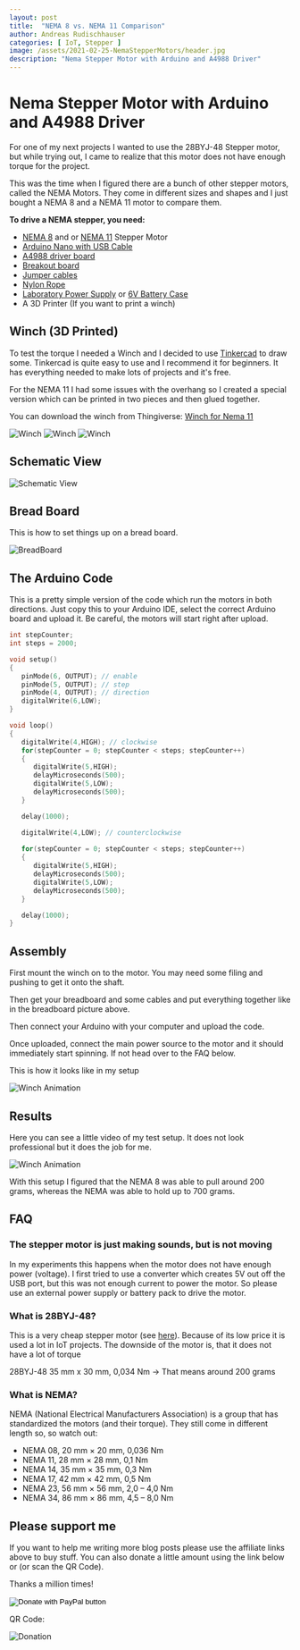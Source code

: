 ```yaml
---
layout: post
title:  "NEMA 8 vs. NEMA 11 Comparison"
author: Andreas Rudischhauser
categories: [ IoT, Stepper ]
image: /assets/2021-02-25-NemaStepperMotors/header.jpg
description: "Nema Stepper Motor with Arduino and A4988 Driver"
---
```


# Nema Stepper Motor with Arduino and A4988 Driver

For one of my next projects I wanted to use the 28BYJ-48 Stepper motor, but while trying out, I came to realize that this motor does not have enough torque for the project.

This was the time when I figured there are a bunch of other stepper motors, called the NEMA Motors. They come in different sizes and shapes and I just bought a NEMA 8 and a NEMA 11 motor to compare them.

**To drive a NEMA stepper, you need:**

- [NEMA 8](https://amzn.to/3rWgJpy) and or [NEMA 11](https://amzn.to/3csokFZ) Stepper Motor
- [Arduino Nano with USB Cable](https://amzn.to/2OkORxa)
- [A4988 driver board](https://amzn.to/38B3nYn)
- [Breakout board](https://amzn.to/3ldfuzP)
- [Jumper cables](https://amzn.to/3ckzJre)
- [Nylon Rope](https://amzn.to/38C5Gu9)
- [Laboratory Power Supply](https://amzn.to/3tgF5dY) or [6V Battery Case](https://amzn.to/30DG1ga)
- A 3D Printer (If you want to print a winch)

## Winch (3D Printed)

To test the torque I needed a Winch and I decided to use [Tinkercad](https://www.tinkercad.com/) to draw some. Tinkercad is quite easy to use and I recommend it for beginners. It has everything needed to make lots of projects and it's free.

For the NEMA 11 I had some issues with the overhang so I created a special version which can be printed in two pieces and then glued together.

You can download the winch from Thingiverse: [Winch for Nema 11](https://www.thingiverse.com/thing:4792611/files)

![Winch](/assets/2021-02-25-NemaStepperMotors/Nema11Winch1Small.jpg)
![Winch](/assets/2021-02-25-NemaStepperMotors/Nema11Winch2Small.jpg)
![Winch](/assets/2021-02-25-NemaStepperMotors/Nema11Winch3Small.jpg)

## Schematic View

![Schematic View](/assets/2021-02-25-NemaStepperMotors/schema.svg)

## Bread Board

This is how to set things up on a bread board.

![BreadBoard](/assets/2021-02-25-NemaStepperMotors/breadboard.png)

## The Arduino Code

This is a pretty simple version of the code which run the motors in both directions. Just copy this to your Arduino IDE, select the correct Arduino board and upload it. Be careful, the motors will start right after upload.

```c
int stepCounter;
int steps = 2000;

void setup()
{
   pinMode(6, OUTPUT); // enable
   pinMode(5, OUTPUT); // step
   pinMode(4, OUTPUT); // direction
   digitalWrite(6,LOW);
}

void loop()
{
   digitalWrite(4,HIGH); // clockwise
   for(stepCounter = 0; stepCounter < steps; stepCounter++)
   {
      digitalWrite(5,HIGH);
      delayMicroseconds(500);
      digitalWrite(5,LOW);
      delayMicroseconds(500);
   }

   delay(1000);

   digitalWrite(4,LOW); // counterclockwise
   
   for(stepCounter = 0; stepCounter < steps; stepCounter++)
   {
      digitalWrite(5,HIGH);
      delayMicroseconds(500);
      digitalWrite(5,LOW);
      delayMicroseconds(500);
   }

   delay(1000);
}
```

## Assembly

First mount the winch on to the motor. You may need some filing and pushing to get it onto the shaft.

Then get your breadboard and some cables and put everything together like in the breadboard picture above.

Then connect your Arduino with your computer and upload the code.

Once uploaded, connect the main power source to the motor and it should immediately start spinning. If not head over to the FAQ below.

This is how it looks like in my setup

![Winch Animation](/assets/2021-02-25-NemaStepperMotors/Setup.jpg)

## Results

Here you can see a little video of my test setup. It does not look professional but it does the job for me.

![Winch Animation](/assets/2021-02-25-NemaStepperMotors/WinchAnimation.gif)

With this setup I figured that the NEMA 8 was able to pull around 200 grams, whereas the NEMA was able to hold up to 700 grams.

## FAQ

### The stepper motor is just making sounds, but is not moving

In my experiments this happens when the motor does not have enough power (voltage). I first tried to use a converter which creates 5V out off the USB port, but this was not enough current to power the motor. So please use an external power supply or battery pack to drive the motor.

### What is 28BYJ-48?

This is a very cheap stepper motor (see [here](https://amzn.to/3bENSk1)). Because of its low price it is used a lot in IoT projects. The downside of the motor is, that it does not have a lot of torque

28BYJ-48 35 mm x 30 mm, 0,034 Nm -> That means around 200 grams

### What is NEMA?

NEMA (National Electrical Manufacturers Association) is a group that has standardized the motors (and their torque). They still come in different length so, so watch out:

- NEMA 08, 20 mm × 20 mm, 0,036 Nm
- NEMA 11, 28 mm × 28 mm, 0,1 Nm
- NEMA 14, 35 mm × 35 mm, 0,3 Nm
- NEMA 17, 42 mm × 42 mm, 0,5 Nm
- NEMA 23, 56 mm × 56 mm, 2,0 – 4,0 Nm
- NEMA 34, 86 mm × 86 mm, 4,5 – 8,0 Nm

## Please support me

If you want to help me writing more blog posts please use the affiliate links above to buy stuff. You can also donate a little amount using the link below or (or scan the QR Code).

Thanks a million times!

<form action="https://www.paypal.com/donate" method="post" target="_top">
<input type="hidden" name="hosted_button_id" value="RT2TB3FZGGFMQ" />
<input type="image" src="https://www.paypalobjects.com/en_US/DK/i/btn/btn_donateCC_LG.gif" border="0" name="submit" title="PayPal - The safer, easier way to pay online!" alt="Donate with PayPal button" />
<img alt="" border="0" src="https://www.paypal.com/en_DE/i/scr/pixel.gif" width="1" height="1" />
</form>

QR Code:

![Donation](/assets/Donation.png)